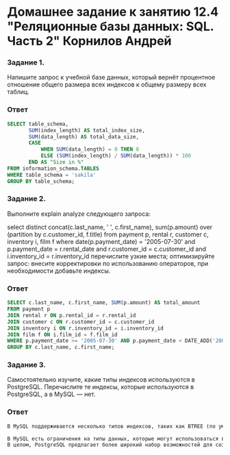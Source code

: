# Домашнее задание к занятию 12.4 "Реляционные базы данных: SQL. Часть 2" Корнилов Андрей



### Задание 1.

Напишите запрос к учебной базе данных, который вернёт процентное отношение общего размера всех индексов к общему размеру всех таблиц.

### Ответ
```sql
SELECT table_schema, 
       SUM(index_length) AS total_index_size,
       SUM(data_length) AS total_data_size,
       CASE 
           WHEN SUM(data_length) = 0 THEN 0
           ELSE (SUM(index_length) / SUM(data_length)) * 100 
       END AS "Size in %"
FROM information_schema.TABLES
WHERE table_schema = 'sakila'
GROUP BY table_schema;
```


### Задание 2.

Выполните explain analyze следующего запроса:

select distinct concat(c.last_name, ' ', c.first_name), sum(p.amount) over (partition by c.customer_id, f.title)
from payment p, rental r, customer c, inventory i, film f
where date(p.payment_date) = '2005-07-30' and p.payment_date = r.rental_date and r.customer_id = c.customer_id and i.inventory_id = r.inventory_id
перечислите узкие места;
оптимизируйте запрос: внесите корректировки по использованию операторов, при необходимости добавьте индексы.

### Ответ
```sql
SELECT c.last_name, c.first_name, SUM(p.amount) AS total_amount
FROM payment p
JOIN rental r ON p.rental_id = r.rental_id
JOIN customer c ON r.customer_id = c.customer_id
JOIN inventory i ON r.inventory_id = i.inventory_id
JOIN film f ON i.film_id = f.film_id
WHERE p.payment_date >= '2005-07-30' AND p.payment_date < DATE_ADD('2005-07-30', INTERVAL 1 DAY)
GROUP BY c.last_name, c.first_name;
```
### Задание 3.

Самостоятельно изучите, какие типы индексов используются в PostgreSQL. Перечислите те индексы, которые используются в PostgreSQL, а в MySQL — нет.
### Ответ
```sql
В MySQL поддерживается несколько типов индексов, таких как BTREE (по умолчанию), HASH, FULLTEXT и RBTREE, но GIN, GiST, BRIN и SP-GiST отсутствуют. 

В MySQL есть ограничения на типы данных, которые могут использоваться в индексах, и отсутствуют такие возможности, как создание индексов на выражениях или частичных индексов.
В целом, PostgreSQL предлагает более широкий набор возможностей для создания индексов, позволяя более эффективно управлять данными в различных сценариях, особенно когда дело доходит до сложных типов данных.
```

